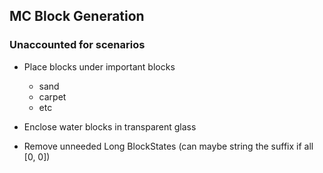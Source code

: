 ## MC Block Generation

### Unaccounted for scenarios

+ Place blocks under important blocks
    + sand
    + carpet
    + etc 
+ Enclose water blocks in transparent glass

+ Remove unneeded Long BlockStates (can maybe string the suffix if all [0, 0])
